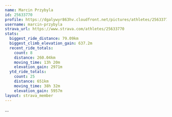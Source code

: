 ```yaml
---
name: Marcin Przybyla
id: 25633770
profile: https://dgalywyr863hv.cloudfront.net/pictures/athletes/25633770/12947173/2/large.jpg
username: marcin-przybyla
strava_url: https://www.strava.com/athletes/25633770
stats:
  biggest_ride_distance: 79.09km
  biggest_climb_elevation_gain: 637.2m
  recent_ride_totals:
    count: 8
    distance: 260.04km
    moving_time: 13h 20m
    elevation_gain: 2971m
  ytd_ride_totals:
    count: 25
    distance: 651km
    moving_time: 38h 32m
    elevation_gain: 5957m
layout: strava_member
--- 
```

...
